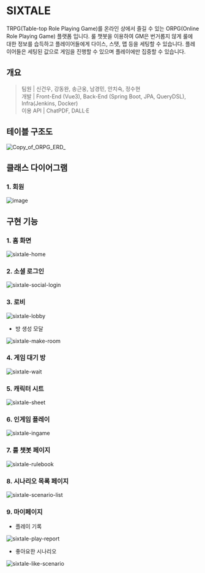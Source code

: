 # SIXTALE
TRPG(Table-top Role Playing Game)를 온라인 상에서 즐길 수 있는 ORPG(Online Role Playing Game) 플랫폼 입니다. 룰 챗봇을 이용하여 GM은 번거롭지 않게 룰에 대한 정보를 습득하고 플레이어들에게 다이스, 스탯, 맵 등을 세팅할 수 있습니다. 플레이어들은 세팅된 값으로 게임을 진행할 수 있으며 플레이에만 집중할 수 있습니다.

## 개요
> 팀원 | 신건우, 강동완, 송근웅, 남경민, 안치숙, 정수현<br>
> 개발 | Front-End (Vue3), Back-End (Spring Boot, JPA, QueryDSL), Infra(Jenkins, Docker)<br>
> 이용 API | ChatPDF, DALL·E

## 테이블 구조도

![Copy_of_ORPG_ERD_](/uploads/13f0f88746a377af5fa485d0e1a1f9f7/Copy_of_ORPG_ERD_.png)

## 클래스 다이어그램

### 1. 회원
![image](https://github.com/SSAFYJJANG/TravelNoTrouble/assets/108526743/4867a81c-e852-4764-baa2-267c5bb0d4c4)

## 구현 기능

### 1. 홈 화면

![sixtale-home](/uploads/4096d2c6ff9ec0eee8d5a63569a4773a/sixtale-home.PNG)


### 2. 소셜 로그인

![sixtale-social-login](/uploads/2e657b886e2225eb0aaca5184283e4ba/sixtale-social-login.PNG)


### 3. 로비


![sixtale-lobby](/uploads/fa992c0a602cba08e41ee2a87e11dd98/sixtale-lobby.png)


* 방 생성 모달

![sixtale-make-room](/uploads/360a1f6f3738d645409e9a78bf0dcd72/sixtale-make-room.PNG)


### 4. 게임 대기 방

![sixtale-wait](/uploads/435f1aa5c13b7f7524aa73921dd8977e/sixtale-wait.png)


### 5. 캐릭터 시트

![sixtale-sheet](/uploads/8ee66a85380b9f7ebdff2b1acd66e02b/sixtale-sheet.png)


### 6. 인게임 플레이

![sixtale-ingame](/uploads/bfdd451862b7dbd8c28a06d710d15b29/sixtale-ingame.png)


### 7. 룰 챗봇 페이지

![sixtale-rulebook](/uploads/7da4576e2ca1e0c7e19d3218e45e0d27/sixtale-rulebook.PNG)


### 8. 시나리오 목록 페이지

![sixtale-scenario-list](/uploads/d081b05db9c5c7b5f7982664ed6dee5f/sixtale-scenario-list.PNG)


### 9. 마이페이지

* 플레이 기록

![sixtale-play-report](/uploads/65389118e0a11a8add5cddeb963b1dc3/sixtale-play-report.PNG)

* 좋아요한 시나리오

![sixtale-like-scenario](/uploads/423dad4758526df91188b3acdda85260/sixtale-like-scenario.PNG)

